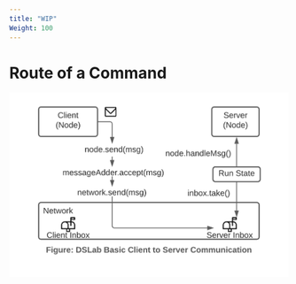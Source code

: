 ```yaml
---
title: "WIP"
Weight: 100
---
```


# Route of a Command

![dslabs_client_to_server](/images/cs7210/labs/dslabs_client_to_server.png)

